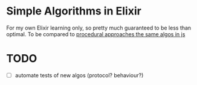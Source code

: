 # Simple Algorithms in Elixir

For my own Elixir learning only, so pretty much guaranteed to be less than optimal.
To be compared to [procedural approaches the same algos in js](https://github.com/crispinb/js-algorithms)


# TODO
* [ ] automate tests of new algos (protocol? behaviour?)

